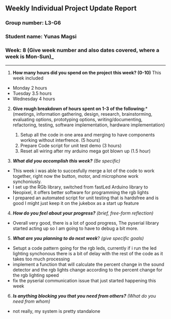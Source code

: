 ## Weekly Individual Project Update Report
### Group number: L3-G6
### Student name: Yunas Magsi
### Week: 8 (Give week number and also dates covered, where a week is Mon-Sun)_
___
1. **How many hours did you spend on the project this week? (0-10)**
  This week included 
  - Monday 2 hours
  - Tuesday 3.5 hours
  - Wednesday 4 hours

2. **Give rough breakdown of hours spent on 1-3 of the following:***
   (meetings, information gathering, design, research, brainstorming, evaluating options, prototyping options, writing/documenting, refactoring, testing, software implementation, hardware implementation)
   1. Setup all the code in one area and merging to have components working without interfrence. (5 hours)
   2. Prepare Code script for unit test demo (3 hours)
   3. Reset all wiring after my arduino mega got blown up (1.5 hour)
   
3. ***What did you accomplish this week?*** _(Be specific)_
  - This week i was able to succesfully merge a lot of the code to work together, right now the button, motor, and microphone work synchoniusly.
  - I set up the RGb library, switched from fastLed Arduino library to Neopixel, it offers better software for programming the rgb lights
  - I prepared an automated script for unit testing that is hardsfree and is good I might just keep it on the jukebox as a start up feature


4. ***How do you feel about your progress?*** _(brief, free-form reflection)_
  - Overall very good, there is a lot of good progress, The pyserial library started acting up so I am going to have to debug a bit more.

5. ***What are you planning to do next week***? _(give specific goals)_
  -  Setupt a code pattern going for the rgb leds, currently if i run the led lighting synchonous there is a bit of delay with the rest of the code as it takes too much processing
  -  implement a function that will calculate the percent change in the sound detector and the rgb lights change according to the percent change for the rgb lighting speed
  -  fix the pyserial communication issue that just started happening this week

6. ***Is anything blocking you that you need from others?*** _(What do you need from whom)_
  - not really, my system is pretty standalone
